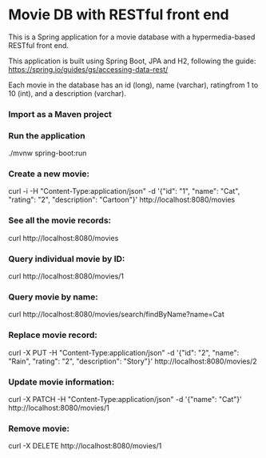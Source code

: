 # Movie DB with RESTful front end

This is a Spring application for a movie database with a hypermedia-based RESTful front end.

This application is built using Spring Boot, JPA and H2, following the guide: https://spring.io/guides/gs/accessing-data-rest/

Each movie in the database has an ​id ​(long), ​name (varchar), ​rating​ from 1 to 10 (int), and a ​description​ (varchar).

### Import as a Maven project

### Run the application

./mvnw spring-boot:run

### Create a new movie:

curl -i -H "Content-Type:application/json" -d '{"id": "1", "name": "Cat", "rating": "2", "description": "Cartoon"}' http://localhost:8080/movies

### See all the movie records:

curl http://localhost:8080/movies

### Query individual movie by ID:

curl http://localhost:8080/movies/1

### Query movie by name:

curl http://localhost:8080/movies/search/findByName?name=Cat

### Replace movie record:

curl -X PUT -H "Content-Type:application/json" -d '{"id": "2", "name": "Rain", "rating": "2", "description": "Story"}' http://localhost:8080/movies/2

### Update movie information:

curl -X PATCH -H "Content-Type:application/json" -d '{"name": "Cat"}' http://localhost:8080/movies/1

### Remove movie:

curl -X DELETE http://localhost:8080/movies/1
